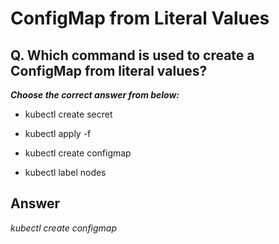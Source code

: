 # ConfigMap from Literal Values

## Q. Which command is used to create a ConfigMap from literal values?

***Choose the correct answer from below:***

  - kubectl create secret

  - kubectl apply -f

  - kubectl create configmap

  - kubectl label nodes

## Answer
*kubectl create configmap*

